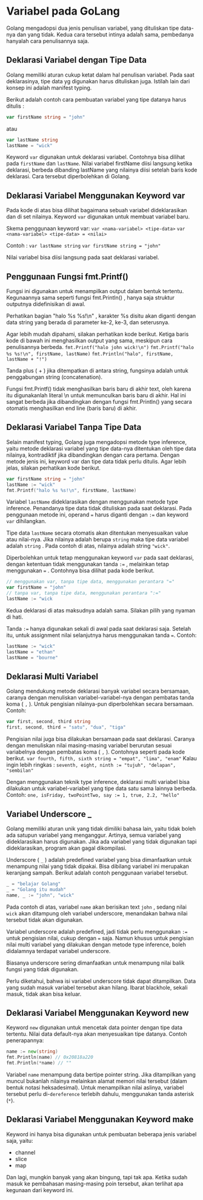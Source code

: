 # Variabel pada GoLang

Golang mengadopsi dua jenis penulisan variabel, yang dituliskan tipe data-nya dan yang tidak. Kedua cara tersebut intinya adalah sama, pembedanya hanyalah cara penulisannya saja.

## Deklarasi Variabel dengan Tipe Data

Golang memiliki aturan cukup ketat dalam hal penulisan variabel. Pada saat deklarasinya, tipe data yg digunakan harus dituliskan juga. Istilah lain dari konsep ini adalah manifest typing.

Berikut adalah contoh cara pembuatan variabel yang tipe datanya harus ditulis :

```Go
var firstName string = "john"
```

atau

```Go
var lastName string
lastName = "wick"
```

Keyword `var` digunakan untuk deklarasi variabel. Contohnya bisa dilihat pada `firstName` dan `lastName`. Nilai variabel firstName diisi langsung ketika deklarasi, berbeda dibanding lastName yang nilainya diisi setelah baris kode deklarasi. Cara tersebut diperbolehkan di Golang.

## Deklarasi Variabel Menggunakan Keyword var

Pada kode di atas bisa dilihat bagaimana sebuah variabel dideklarasikan dan di set nilainya. Keyword `var` digunakan untuk membuat variabel baru.

Skema penggunaan keyword var:
`var <nama-variabel> <tipe-data>`
`var <nama-variabel> <tipe-data> = <nilai>`

Contoh :
`var lastName string`
`var firstName string = "john"`

Nilai variabel bisa diisi langsung pada saat deklarasi variabel.

## Penggunaan Fungsi fmt.Printf()

Fungsi ini digunakan untuk menampilkan output dalam bentuk tertentu. Kegunaannya sama seperti fungsi fmt.Println() , hanya saja struktur outputnya didefinisikan di awal.

Perhatikan bagian "halo %s %s!\n" , karakter %s disitu akan diganti dengan data string yang berada di parameter ke-2, ke-3, dan seterusnya.

Agar lebih mudah dipahami, silakan perhatikan kode berikut. Ketiga baris kode di bawah ini menghasilkan output yang sama, meskipun cara penulisannya berbeda.
`fmt.Printf("halo john wick!\n")`
`fmt.Printf("halo %s %s!\n", firstName, lastName)`
`fmt.Println("halo", firstName, lastName + "!")`

Tanda plus ( + ) jika ditempatkan di antara string, fungsinya adalah untuk penggabungan string (concatenation).

Fungsi fmt.Printf() tidak menghasilkan baris baru di akhir text, oleh karena itu digunakanlah literal \n untuk memunculkan baris baru di akhir. Hal ini sangat berbeda jika dibandingkan dengan fungsi fmt.Println() yang secara otomatis menghasilkan end line (baris baru) di akhir.

## Deklarasi Variabel Tanpa Tipe Data

Selain manifest typing, Golang juga mengadopsi metode type inference, yaitu metode deklarasi variabel yang tipe data-nya ditentukan oleh tipe data nilainya, kontradiktif jika dibandingkan dengan cara pertama. Dengan metode jenis ini, keyword var dan tipe data tidak perlu ditulis. Agar lebih jelas, silakan perhatikan kode berikut.

```Go
var firstName string = "john"
lastName := "wick"
fmt.Printf("halo %s %s!\n", firstName, lastName)
```

Variabel `lastName` dideklarasikan dengan menggunakan metode type inference. Penandanya tipe data tidak dituliskan pada saat deklarasi. Pada penggunaan metode ini, operand `=` harus diganti dengan `:=` dan keyword `var` dihilangkan.

Tipe data `lastName` secara otomatis akan ditentukan menyesuaikan value atau nilai-nya. Jika nilainya adalah berupa `string` maka tipe data variabel adalah `string` . Pada contoh di atas, nilainya adalah string `"wick"`.

Diperbolehkan untuk tetap menggunakan keyword `var` pada saat deklarasi, dengan ketentuan tidak menggunakan tanda `:=` , melainkan tetap menggunakan `=` . Contohnya bisa dilihat pada kode berikut.

```Go
// menggunakan var, tanpa tipe data, menggunakan perantara "="
var firstName = "john"
// tanpa var, tanpa tipe data, menggunakan perantara ":="
lastName := "wick
```

Kedua deklarasi di atas maksudnya adalah sama. Silakan pilih yang nyaman di hati.

Tanda `:=` hanya digunakan sekali di awal pada saat deklarasi saja. Setelah itu, untuk assignment nilai selanjutnya harus menggunakan tanda `=`. Contoh:

```Go
lastName := "wick"
lastName = "ethan"
lastName = "bourne"
```

## Deklarasi Multi Variabel

Golang mendukung metode deklarasi banyak variabel secara bersamaan, caranya dengan menuliskan variabel-variabel-nya dengan pembatas tanda koma ( `,` ). Untuk pengisian nilainya-pun diperbolehkan secara bersamaan. Contoh:

```Go
var first, second, third string
first, second, third = "satu", "dua", "tiga"
```

Pengisian nilai juga bisa dilakukan bersamaan pada saat deklarasi. Caranya dengan menuliskan nilai masing-masing variabel berurutan sesuai variabelnya dengan pembatas koma ( `,` ). Contohnya seperti pada kode berikut.
`var fourth, fifth, sixth string = "empat", "lima", "enam"`
Kalau ingin lebih ringkas :
`seventh, eight, ninth := "tujuh", "delapan", "sembilan"`

Dengan menggunakan teknik type inference, deklarasi multi variabel bisa dilakukan untuk variabel-variabel yang tipe data satu sama lainnya berbeda. Contoh:
`one, isFriday, twoPointTwo, say := 1, true, 2.2, "hello"`

## Variabel Underscore _

Golang memiliki aturan unik yang tidak dimiliki bahasa lain, yaitu tidak boleh ada satupun variabel yang menganggur. Artinya, semua variabel yang dideklarasikan harus digunakan. Jika ada variabel yang tidak digunakan tapi dideklarasikan, program akan gagal dikompilasi.

Underscore ( `_` ) adalah predefined variabel yang bisa dimanfaatkan untuk menampung nilai yang tidak dipakai. Bisa dibilang variabel ini merupakan keranjang sampah. Berikut adalah contoh penggunaan variabel tersebut.

```Go
_ = "belajar Golang"
_ = "Golang itu mudah"
name, _ := "john", "wick"
```

Pada contoh di atas, variabel `name` akan berisikan text `john` , sedang nilai `wick` akan ditampung oleh variabel underscore, menandakan bahwa nilai tersebut tidak akan digunakan.

Variabel underscore adalah predefined, jadi tidak perlu menggunakan `:=` untuk pengisian nilai, cukup dengan `=` saja. Namun khusus untuk pengisian nilai multi variabel yang dilakukan dengan metode type inference, boleh didalamnya terdapat variabel underscore.

Biasanya underscore sering dimanfaatkan untuk menampung nilai balik fungsi yang tidak digunakan.

Perlu diketahui, bahwa isi variabel underscore tidak dapat ditampilkan. Data yang sudah masuk variabel tersebut akan hilang. Ibarat blackhole, sekali masuk, tidak akan bisa keluar.

## Deklarasi Variabel Menggunakan Keyword new

Keyword `new` digunakan untuk mencetak data pointer dengan tipe data tertentu. Nilai data default-nya akan menyesuaikan tipe datanya. Contoh penerapannya:

```Go
name := new(string)
fmt.Println(name) // 0x20818a220
fmt.Println(*name) // ""
```

Variabel `name` menampung data bertipe pointer string. Jika ditampilkan yang muncul bukanlah nilainya melainkan alamat memori nilai tersebut (dalam bentuk notasi heksadesimal). Untuk menampilkan nilai aslinya, variabel tersebut perlu di-`dereference` terlebih dahulu, menggunakan tanda asterisk (`*`).

## Deklarasi Variabel Menggunakan Keyword make

Keyword ini hanya bisa digunakan untuk pembuatan beberapa jenis variabel saja, yaitu:

- channel
- slice
- map

Dan lagi, mungkin banyak yang akan bingung, tapi tak apa. Ketika sudah masuk ke
pembahasan masing-masing poin tersebut, akan terlihat apa kegunaan dari keyword ini.
